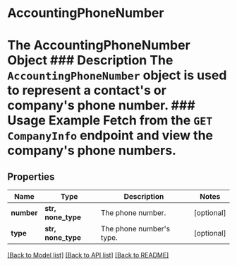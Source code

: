 # AccountingPhoneNumber

# The AccountingPhoneNumber Object ### Description The `AccountingPhoneNumber` object is used to represent a contact's or company's phone number.  ### Usage Example Fetch from the `GET CompanyInfo` endpoint and view the company's phone numbers.

## Properties
Name | Type | Description | Notes
------------ | ------------- | ------------- | -------------
**number** | **str, none_type** | The phone number. | [optional] 
**type** | **str, none_type** | The phone number&#39;s type. | [optional] 

[[Back to Model list]](../README.md#documentation-for-models) [[Back to API list]](../README.md#documentation-for-api-endpoints) [[Back to README]](../README.md)


